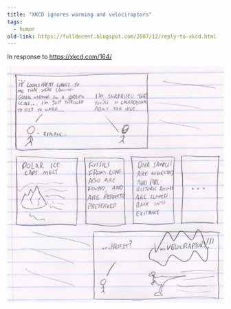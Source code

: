 ```yaml
---
title: "XKCD ignores warming and velociraptors"
tags: 
  - humor
old-link: https://fulldecent.blogspot.com/2007/12/reply-to-xkcd.html
---
```


In response to https://xkcd.com/164/

![Comic](assets/images/2007-12-08-warming-velociraptors.jpg)